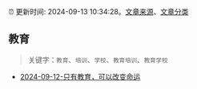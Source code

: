 :alarm_clock: 更新时间: 2024-09-13 10:34:28。[文章来源](/README.md)、[文章分类](/TAGS.md)

## 教育


> 关键字：`教育`、`培训`、`学校`、`教育培训`、`教育学校`



- [2024-09-12-只有教育，可以改变命运](https://xueqiu.com/7255826520/304447556) 
